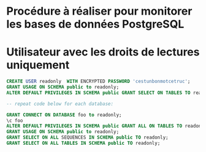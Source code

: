 # Procédure à réaliser pour monitorer les bases de données PostgreSQL

# Utilisateur avec les droits de lectures uniquement 
```sql
CREATE USER readonly  WITH ENCRYPTED PASSWORD 'cestunbonmotcetruc';
GRANT USAGE ON SCHEMA public to readonly;
ALTER DEFAULT PRIVILEGES IN SCHEMA public GRANT SELECT ON TABLES TO readonly;

-- repeat code below for each database:

GRANT CONNECT ON DATABASE foo to readonly;
\c foo
ALTER DEFAULT PRIVILEGES IN SCHEMA public GRANT ALL ON TABLES TO readonly; --- this grants privileges on new tables generated in new database "foo"
GRANT USAGE ON SCHEMA public to readonly; 
GRANT SELECT ON ALL SEQUENCES IN SCHEMA public TO readonly;
GRANT SELECT ON ALL TABLES IN SCHEMA public TO readonly;
```